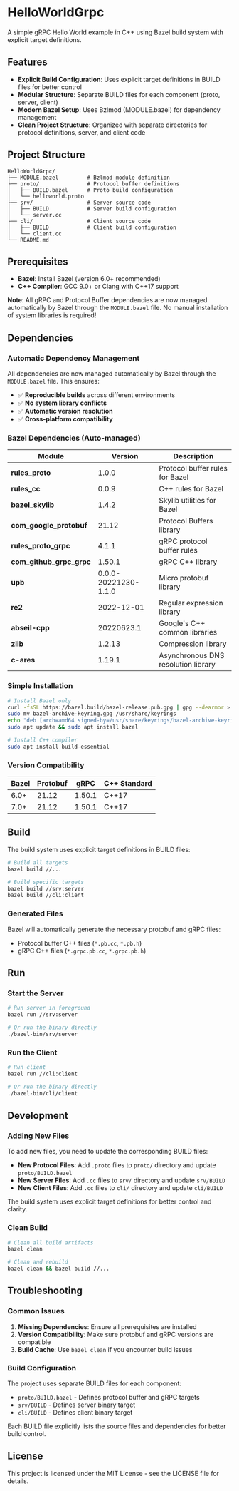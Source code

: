 # HelloWorldGrpc

A simple gRPC Hello World example in C++ using Bazel build system with explicit target definitions.

## Features

- **Explicit Build Configuration**: Uses explicit target definitions in BUILD files for better control
- **Modular Structure**: Separate BUILD files for each component (proto, server, client)
- **Modern Bazel Setup**: Uses Bzlmod (MODULE.bazel) for dependency management
- **Clean Project Structure**: Organized with separate directories for protocol definitions, server, and client code

## Project Structure

```
HelloWorldGrpc/
├── MODULE.bazel         # Bzlmod module definition
├── proto/               # Protocol buffer definitions
│   ├── BUILD.bazel      # Proto build configuration
│   └── helloworld.proto
├── srv/                 # Server source code
│   ├── BUILD            # Server build configuration
│   └── server.cc
├── cli/                 # Client source code
│   ├── BUILD            # Client build configuration
│   └── client.cc
└── README.md
```

## Prerequisites

- **Bazel**: Install Bazel (version 6.0+ recommended)
- **C++ Compiler**: GCC 9.0+ or Clang with C++17 support

**Note**: All gRPC and Protocol Buffer dependencies are now managed automatically by Bazel through the `MODULE.bazel` file. No manual installation of system libraries is required!

## Dependencies

### Automatic Dependency Management

All dependencies are now managed automatically by Bazel through the `MODULE.bazel` file. This ensures:

- ✅ **Reproducible builds** across different environments
- ✅ **No system library conflicts** 
- ✅ **Automatic version resolution**
- ✅ **Cross-platform compatibility**

### Bazel Dependencies (Auto-managed)

| Module | Version | Description |
|--------|---------|-------------|
| **rules_proto** | 1.0.0 | Protocol buffer rules for Bazel |
| **rules_cc** | 0.0.9 | C++ rules for Bazel |
| **bazel_skylib** | 1.4.2 | Skylib utilities for Bazel |
| **com_google_protobuf** | 21.12 | Protocol Buffers library |
| **rules_proto_grpc** | 4.1.1 | gRPC protocol buffer rules |
| **com_github_grpc_grpc** | 1.50.1 | gRPC C++ library |
| **upb** | 0.0.0-20221230-1.1.0 | Micro protobuf library |
| **re2** | 2022-12-01 | Regular expression library |
| **abseil-cpp** | 20220623.1 | Google's C++ common libraries |
| **zlib** | 1.2.13 | Compression library |
| **c-ares** | 1.19.1 | Asynchronous DNS resolution library |

### Simple Installation

```bash
# Install Bazel only
curl -fsSL https://bazel.build/bazel-release.pub.gpg | gpg --dearmor > bazel-archive-keyring.gpg
sudo mv bazel-archive-keyring.gpg /usr/share/keyrings
echo "deb [arch=amd64 signed-by=/usr/share/keyrings/bazel-archive-keyring.gpg] https://storage.googleapis.com/bazel-apt stable jdk1.8" | sudo tee /etc/apt/sources.list.d/bazel.list
sudo apt update && sudo apt install bazel

# Install C++ compiler
sudo apt install build-essential
```

### Version Compatibility

| Bazel | Protobuf | gRPC | C++ Standard |
|-------|----------|------|--------------|
| 6.0+  | 21.12    | 1.50.1| C++17        |
| 7.0+  | 21.12    | 1.50.1| C++17        |

## Build

The build system uses explicit target definitions in BUILD files:

```bash
# Build all targets
bazel build //...

# Build specific targets
bazel build //srv:server
bazel build //cli:client
```

### Generated Files

Bazel will automatically generate the necessary protobuf and gRPC files:
- Protocol buffer C++ files (`*.pb.cc`, `*.pb.h`)
- gRPC C++ files (`*.grpc.pb.cc`, `*.grpc.pb.h`)

## Run

### Start the Server

```bash
# Run server in foreground
bazel run //srv:server

# Or run the binary directly
./bazel-bin/srv/server
```

### Run the Client

```bash
# Run client
bazel run //cli:client

# Or run the binary directly
./bazel-bin/cli/client
```

## Development

### Adding New Files

To add new files, you need to update the corresponding BUILD files:

- **New Protocol Files**: Add `.proto` files to `proto/` directory and update `proto/BUILD.bazel`
- **New Server Files**: Add `.cc` files to `srv/` directory and update `srv/BUILD`
- **New Client Files**: Add `.cc` files to `cli/` directory and update `cli/BUILD`

The build system uses explicit target definitions for better control and clarity.

### Clean Build

```bash
# Clean all build artifacts
bazel clean

# Clean and rebuild
bazel clean && bazel build //...
```

## Troubleshooting

### Common Issues

1. **Missing Dependencies**: Ensure all prerequisites are installed
2. **Version Compatibility**: Make sure protobuf and gRPC versions are compatible
3. **Build Cache**: Use `bazel clean` if you encounter build issues

### Build Configuration

The project uses separate BUILD files for each component:
- `proto/BUILD.bazel` - Defines protocol buffer and gRPC targets
- `srv/BUILD` - Defines server binary target
- `cli/BUILD` - Defines client binary target

Each BUILD file explicitly lists the source files and dependencies for better build control.

## License

This project is licensed under the MIT License - see the LICENSE file for details.

